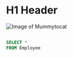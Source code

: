 # H1 Header

![Image of Mummytocat](https://octodex.github.com/images/mummytocat.gif)

``` sql

SELECT *
FROM Employee

```
